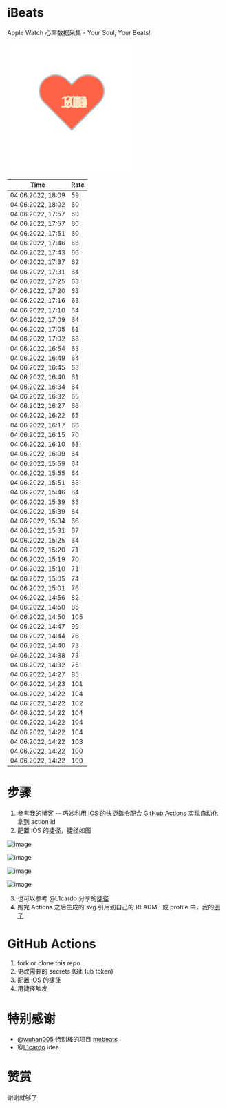 # iBeats
Apple Watch 心率数据采集 - Your Soul, Your Beats!

![](./files/heart.svg)

<!--START_SECTION:my_heart_rate-->
| Time | Rate | 
 | ---- | ---- | 
| 04.06.2022, 18:09 | 59 |
| 04.06.2022, 18:02 | 60 |
| 04.06.2022, 17:57 | 60 |
| 04.06.2022, 17:57 | 60 |
| 04.06.2022, 17:51 | 60 |
| 04.06.2022, 17:46 | 66 |
| 04.06.2022, 17:43 | 66 |
| 04.06.2022, 17:37 | 62 |
| 04.06.2022, 17:31 | 64 |
| 04.06.2022, 17:25 | 63 |
| 04.06.2022, 17:20 | 63 |
| 04.06.2022, 17:16 | 63 |
| 04.06.2022, 17:10 | 64 |
| 04.06.2022, 17:09 | 64 |
| 04.06.2022, 17:05 | 61 |
| 04.06.2022, 17:02 | 63 |
| 04.06.2022, 16:54 | 63 |
| 04.06.2022, 16:49 | 64 |
| 04.06.2022, 16:45 | 63 |
| 04.06.2022, 16:40 | 61 |
| 04.06.2022, 16:34 | 64 |
| 04.06.2022, 16:32 | 65 |
| 04.06.2022, 16:27 | 66 |
| 04.06.2022, 16:22 | 65 |
| 04.06.2022, 16:17 | 66 |
| 04.06.2022, 16:15 | 70 |
| 04.06.2022, 16:10 | 63 |
| 04.06.2022, 16:09 | 64 |
| 04.06.2022, 15:59 | 64 |
| 04.06.2022, 15:55 | 64 |
| 04.06.2022, 15:51 | 63 |
| 04.06.2022, 15:46 | 64 |
| 04.06.2022, 15:39 | 63 |
| 04.06.2022, 15:39 | 64 |
| 04.06.2022, 15:34 | 66 |
| 04.06.2022, 15:31 | 67 |
| 04.06.2022, 15:25 | 64 |
| 04.06.2022, 15:20 | 71 |
| 04.06.2022, 15:19 | 70 |
| 04.06.2022, 15:10 | 71 |
| 04.06.2022, 15:05 | 74 |
| 04.06.2022, 15:01 | 76 |
| 04.06.2022, 14:56 | 82 |
| 04.06.2022, 14:50 | 85 |
| 04.06.2022, 14:50 | 105 |
| 04.06.2022, 14:47 | 99 |
| 04.06.2022, 14:44 | 76 |
| 04.06.2022, 14:40 | 73 |
| 04.06.2022, 14:38 | 73 |
| 04.06.2022, 14:32 | 75 |
| 04.06.2022, 14:27 | 85 |
| 04.06.2022, 14:23 | 101 |
| 04.06.2022, 14:22 | 104 |
| 04.06.2022, 14:22 | 102 |
| 04.06.2022, 14:22 | 104 |
| 04.06.2022, 14:22 | 104 |
| 04.06.2022, 14:22 | 104 |
| 04.06.2022, 14:22 | 103 |
| 04.06.2022, 14:22 | 100 |
| 04.06.2022, 14:22 | 100 |

<!--END_SECTION:my_heart_rate-->

# 步骤
1. 参考我的博客 -- [巧妙利用 iOS 的快捷指令配合 GitHub Actions 实现自动化](https://github.com/yihong0618/gitblog/issues/198) 拿到 action id
2. 配置 iOS 的捷径，捷径如图

![image](https://user-images.githubusercontent.com/15976103/122154218-0db0b480-ce97-11eb-93bb-5aec07c558dc.png)

![image](https://user-images.githubusercontent.com/15976103/122154236-186b4980-ce97-11eb-8e4b-70551a0391ae.png)

![image](https://user-images.githubusercontent.com/15976103/122154268-2d47dd00-ce97-11eb-902e-3acf292265a9.png)

![image](https://user-images.githubusercontent.com/15976103/122174055-fa144680-ceb4-11eb-9be2-3eb83cd516f7.png)

3. 也可以参考 @L1cardo 分享的[捷径](https://www.icloud.com/shortcuts/6ab6047b459c41ad822ad6b94b1c03d4)
4. 跑完 Actions 之后生成的 svg 引用到自己的 README 或 profile 中，我的[例子](https://github.com/yihong0618) 

# GitHub Actions

1. fork or clone this repo
2. 更改需要的 secrets (GitHub token)
3. 配置 iOS 的捷径
4. 用捷径触发

# 特别感谢
- @[wuhan005](https://github.com/wuhan005) 特别棒的项目 [mebeats](https://github.com/wuhan005/mebeats)
- @[L1cardo](https://github.com/L1cardo) idea

# 赞赏
谢谢就够了

